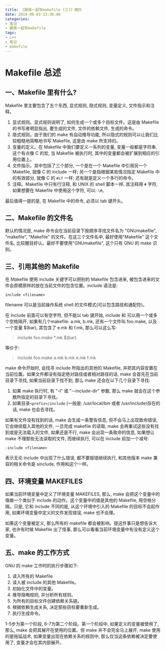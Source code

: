 ```yaml
---
title: 《跟我一起写makefile (三)》摘抄
date: 2019-06-03 13:36:08
categories:
- 笔记
- 跟我一起写makefile
tags:
- c++
- 笔记
- makefile
---
```


# Makefile 总述

## 一、Makefile 里有什么?

Makefile 里主要包含了五个东西, 显式规则, 隐式规则, 变量定义, 文件指示和注释。

1. 显式规则。显式规则说明了, 如何生成一个或多个目标文件。这是由 Makefile 的书写者明显指出, 要生成的文件, 文件的依赖文件, 生成的命令。
2. 隐式规则。由于我们的 make 有自动推导功能, 所以隐式的规则可以让我们比较粗糙地简略地书写 Makefile, 这是由 make 所支持的。
3. 变量的定义。在 Makefile 中我们要定义一系列的变量, 变量一般都是字符串, 这个有点像 C 的宏, 当 Makefile 被执行时, 其中的变量都会被扩展到相应的引用位置上。
4. 文件指示。其中包括了三个部分, 一个是在一个 Makefile 中引用另一个 Makefile, 就像 C 的 include 一样; 另一个是指根据某些情况指定 Makefile 中的有效部分, 就像 C 的 `#if` 一样; 还有就是定义一个多行的命令。
5. 注释。Makefile 中只有行注释, 和 UNIX 的 shell 脚本一样, 其注释用 `#` 字符, 如果想要在 Makefile 中使用这个字符, 可以: `\#`。

最后值得一提的是, 在 Makefile 中的命令, 必须以 tab 键开头。

<!--more-->

## 二、Makefile 的文件名

默认的情况是, make 命令会在当前目录下按顺序寻找文件名为 "GNUmakefile", "makefile", "Makefile" 的文件。在这三个文件名中, 最好使用"Makefile" 这个文件名, 比较醒目好认。最好不要使用"GNUmakefile", 这个只有 GNU 的 make 识别。

## 三、引用其他的 Makefile

在 Makefile 使用 include 关键字可以把别的 Makefile 包含进来, 被包含进来的文件会原模原样的放在当前文件的包含位置。include 语法是:

```
include <filename>
```

filename 可以是当前操作系统 shell 的文件模式(可以包含路径和通配符)。

在 include 前面可以有空字符, 但不能以 tab 键开始, include 和 <filename> 可以用一个或多个空格隔开, 如果有几个makefile: a.mk, b.mk, 还有一个文件叫 foo.make, 以及一个变量 $(bar), 其包含了 e.mk 和 f.mk, 那么可以这么写:

> include foo.make *.mk $(bar)

等价于:

> include foo.make a.mk b.mk e.mk f.mk

make 命令开始时, 会找寻 include 所指出的其他的 Makefile, 并把其内容安置在当前位置。如果文件都没有指定绝对路径或者相对路径的话, make 会首先在当前目录下寻找, 如果当前目录下找不到, 那么 make 还会在以下几个目录下寻找:

1. 如果 make 执行时, 有 "-I" 或 "--include-dir" 参数, 那么 make 就会在这个参数所指定的目录下寻找。
2. 如果目录`<prefix>/include` (一般是: /usr/local/bin 或者 /usr/include)存在的话, make 也会去寻找。

如果有文件没有找到的话, make 会生成一条警告信息, 但不会马上出现致命错误, 它会继续载入其他的文件, 一旦完成 makefile 的读取, make 会再重试这些没有找到或是无法载入的文件, 如果还是不行, make 会出现一条致命的信息, 如果想让 make 不理那些无法读取的文件, 而继续执行, 可以在 include 前加一个减号:

```
-include <filename>
```

表示无论 include 中出现了什么错误, 都不要报错继续执行, 和其他版本 make 兼容的相关命令是 sinclude, 作用和这个一样。

## 四、环境变量 MAKEFILES

如果当前环境变量中定义了环境变量 MAKEFILES, 那么, make 会把这个变量中的值做一个类似于 include 的动作。这个变量中的值是其他的 Makefile, 用空格分隔。只是, 它和 include 不同的是, 从这个环境中引入的 Makefile 的目标不会起作用, 如果环境变量中定义的文件发现错误, make 也不会理。

如果这个变量被定义, 那么所有的 makefile 都会被影响。提这件事只是想告诉大家, 也许有时候 Makefile 出了怪事, 那么可以看看当前环境变量中有没有定义这个变量。

## 五、make 的工作方式

GNU 的 make 工作时的执行步骤如下:

1. 读入所有的 Makefile
2. 读入被 include 的其他 Makefile。
3. 初始化文件中的变量。
4. 推导隐晦规则, 并分析所有规则。
5. 为所有的目标文件创建依赖关系链。
6. 根据依赖生成关系, 决定那些目标要重新生成。
7. 执行生成命令。

1-5步为第一个阶段, 6-7为第二个阶段。第一个阶段中, 如果定义的变量被使用了, 那么, make 会把其展开在使用的位置。但 make 并不会完全马上展开, make 使用的是拖延战术, 如果变量出现在依赖关系的规则中, 那么仅当这条依赖被决定要使用了, 变量才会在其内部展开。
